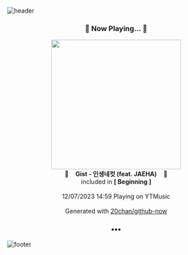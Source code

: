 ![header](https://capsule-render.vercel.app/api?type=wave&height=170&section=header&fontColor=090707&fontAlignX=45&fontAlignY=65&fontSize=100)

<h3 align="center">🎵 Now Playing... 🎵</h3>
<p align="center">
  <a href="https://music.youtube.com/watch?v=NUELBXE94mU">
    <img width="300" src="https://lh3.googleusercontent.com/xYh7NdmqmB3k15V7CnTosgv67AFqQo-xxoJQo05Oo1yXy4zLv2eOBVKKeytby6pi7HtXuwDrKK39Wphy">
  </a>
  <br>
  🎵&nbsp&nbsp&nbsp <b>Gist - 인생네컷 (feat. JAEHA)</b> &nbsp&nbsp&nbsp🎵
  <br>
  included in <b>[ Beginning ]</b>
  
  <br />
  <br />
  12/07/2023 14:59 Playing on YTMusic
  <br />
  <br />
  Generated with <a href="https://github.com/20chan/github-now">20chan/github-now</a>
</p>

<h3 align="center">•••</h3>

![footer](https://capsule-render.vercel.app/api?type=wave&height=150&section=footer)

